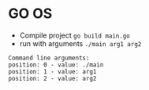 # GO OS

- Compile project `go build main.go`
- run with arguments `./main arg1 arg2`
```
Command line arguments: 
position: 0 - value: ./main
position: 1 - value: arg1
position: 2 - value: arg2
```
